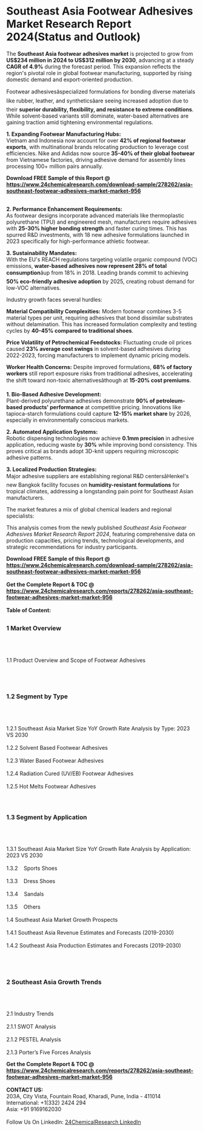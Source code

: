 <h1>Southeast Asia Footwear Adhesives Market Research Report 2024(Status and Outlook)</h1><p>The <strong>Southeast Asia footwear adhesives market</strong> is projected to grow from <strong>US$234 million in 2024 to US$312 million by 2030</strong>, advancing at a steady <strong>CAGR of 4.9%</strong> during the forecast period. This expansion reflects the region's pivotal role in global footwear manufacturing, supported by rising domestic demand and export-oriented production.</p><p>Footwear adhesivesâspecialized formulations for bonding diverse materials like rubber, leather, and syntheticsâare seeing increased adoption due to their <strong>superior durability, flexibility, and resistance to extreme conditions</strong>. While solvent-based variants still dominate, water-based alternatives are gaining traction amid tightening environmental regulations.</p><p><strong>1. Expanding Footwear Manufacturing Hubs:</strong><br>
Vietnam and Indonesia now account for over <strong>42% of regional footwear exports</strong>, with multinational brands relocating production to leverage cost efficiencies. Nike and Adidas now source <strong>35-40% of their global footwear</strong> from Vietnamese factories, driving adhesive demand for assembly lines processing 100+ million pairs annually.</p><div><b>Download FREE Sample of this Report @ 
            <a href="https://www.24chemicalresearch.com/download-sample/278262/asia-southeast-footwear-adhesives-market-market-956">
            https://www.24chemicalresearch.com/download-sample/278262/asia-southeast-footwear-adhesives-market-market-956</a></b></div><br><p><strong>2. Performance Enhancement Requirements:</strong><br>
As footwear designs incorporate advanced materials like thermoplastic polyurethane (TPU) and engineered mesh, manufacturers require adhesives with <strong>25-30% higher bonding strength</strong> and faster curing times. This has spurred R&amp;D investments, with 18 new adhesive formulations launched in 2023 specifically for high-performance athletic footwear.</p><p><strong>3. Sustainability Mandates:</strong><br>
With the EU's REACH regulations targeting volatile organic compound (VOC) emissions, <strong>water-based adhesives now represent 28% of total consumption</strong>âup from 18% in 2018. Leading brands commit to achieving <strong>50% eco-friendly adhesive adoption</strong> by 2025, creating robust demand for low-VOC alternatives.</p><p>Industry growth faces several hurdles:</p><p><strong>Material Compatibility Complexities:</strong> Modern footwear combines 3-5 material types per unit, requiring adhesives that bond dissimilar substrates without delamination. This has increased formulation complexity and testing cycles by <strong>40-45% compared to traditional shoes</strong>.</p><p><strong>Price Volatility of Petrochemical Feedstocks:</strong> Fluctuating crude oil prices caused <strong>23% average cost swings</strong> in solvent-based adhesives during 2022-2023, forcing manufacturers to implement dynamic pricing models.</p><p><strong>Worker Health Concerns:</strong> Despite improved formulations, <strong>68% of factory workers</strong> still report exposure risks from traditional adhesives, accelerating the shift toward non-toxic alternativesâthough at <strong>15-20% cost premiums</strong>.</p><p><strong>1. Bio-Based Adhesive Development:</strong><br>
Plant-derived polyurethane adhesives demonstrate <strong>90% of petroleum-based products' performance</strong> at competitive pricing. Innovations like tapioca-starch formulations could capture <strong>12-15% market share</strong> by 2026, especially in environmentally conscious markets.</p><p><strong>2. Automated Application Systems:</strong><br>
Robotic dispensing technologies now achieve <strong>0.1mm precision</strong> in adhesive application, reducing waste by <strong>30%</strong> while improving bond consistency. This proves critical as brands adopt 3D-knit uppers requiring microscopic adhesive patterns.</p><p><strong>3. Localized Production Strategies:</strong><br>
Major adhesive suppliers are establishing regional R&amp;D centersâHenkel's new Bangkok facility focuses on <strong>humidity-resistant formulations</strong> for tropical climates, addressing a longstanding pain point for Southeast Asian manufacturers.</p><p>The market features a mix of global chemical leaders and regional specialists:</p><p>This analysis comes from the newly published <em>Southeast Asia Footwear Adhesives Market Research Report 2024</em>, featuring comprehensive data on production capacities, pricing trends, technological developments, and strategic recommendations for industry participants.</p><div><b>Download FREE Sample of this Report @ 
            <a href="https://www.24chemicalresearch.com/download-sample/278262/asia-southeast-footwear-adhesives-market-market-956">
            https://www.24chemicalresearch.com/download-sample/278262/asia-southeast-footwear-adhesives-market-market-956</a></b></div><br><div><b>Get the Complete Report & TOC @ 
            <a href="https://www.24chemicalresearch.com/reports/278262/asia-southeast-footwear-adhesives-market-market-956">
            https://www.24chemicalresearch.com/reports/278262/asia-southeast-footwear-adhesives-market-market-956</a></b></div><br>
            <b>Table of Content:</b><p><h2><span style="font-size:16px"><strong>1 Market Overview&nbsp;&nbsp; &nbsp;</strong></span></h2><br />
<br />
<p>1.1 Product Overview and Scope of Footwear Adhesives&nbsp;</p><br />
<br />
<h2><strong><span style="font-size:16px">1.2 Segment by Type&nbsp;&nbsp; &nbsp;</span></strong></h2><br />
<br />
<p>1.2.1 Southeast Asia Market Size YoY Growth Rate Analysis by Type: 2023 VS 2030&nbsp;&nbsp; &nbsp;<br /><br />
1.2.2 Solvent Based Footwear Adhesives&nbsp;&nbsp; &nbsp;<br /><br />
1.2.3 Water Based Footwear Adhesives<br /><br />
1.2.4 Radiation Cured (UV/EB) Footwear Adhesives<br /><br />
1.2.5 Hot Melts Footwear Adhesives<br /><br />
<br />
<h2><span style="font-size:16px"><strong>1.3 Segment by Application&nbsp;&nbsp;</strong></span></h2><br />
<br />
<p>1.3.1 Southeast Asia Market Size YoY Growth Rate Analysis by Application: 2023 VS 2030&nbsp;&nbsp; &nbsp;<br /><br />
1.3.2&nbsp;&nbsp; &nbsp;Sports Shoes<br /><br />
1.3.3&nbsp;&nbsp; &nbsp;Dress Shoes<br /><br />
1.3.4&nbsp;&nbsp; &nbsp;Sandals<br /><br />
1.3.5&nbsp;&nbsp; &nbsp;Others<br /><br />
1.4 Southeast Asia Market Growth Prospects&nbsp;&nbsp; &nbsp;<br /><br />
1.4.1 Southeast Asia Revenue Estimates and Forecasts (2019-2030)&nbsp;&nbsp; &nbsp;<br /><br />
1.4.2 Southeast Asia Production Estimates and Forecasts (2019-2030)&nbsp;&nbsp;</p><br />
<br />
<h2><span style="font-size:16px"><strong>2 Southeast Asia Growth Trends&nbsp;&nbsp; &nbsp;</strong></span></h2><br />
<br />
<p>2.1 Industry Trends&nbsp;&nbsp; &nbsp;<br /><br />
2.1.1 SWOT Analysis&nbsp;&nbsp; &nbsp;<br /><br />
2.1.2 PESTEL Analysis&nbsp;&nbsp; &nbsp;<br /><br />
2.1.3 Porter&rsquo;s Five Forces Analysis&nbsp</p><div><b>Get the Complete Report & TOC @ 
            <a href="https://www.24chemicalresearch.com/reports/278262/asia-southeast-footwear-adhesives-market-market-956">
            https://www.24chemicalresearch.com/reports/278262/asia-southeast-footwear-adhesives-market-market-956</a></b></div><br><b>CONTACT US:</b><br>
            203A, City Vista, Fountain Road, Kharadi, Pune, India - 411014<br>
            International: +1(332) 2424 294<br>
            Asia: +91 9169162030 <br><br>
            Follow Us On LinkedIn: <a href="https://www.linkedin.com/company/24chemicalresearch/">24ChemicalResearch LinkedIn</a>
